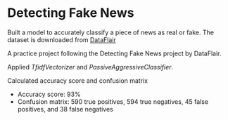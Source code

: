 # Detecting Fake News

Built a model to accurately classify a piece of news as real or fake. The dataset is downloaded from [DataFlair](https://drive.google.com/file/d/1er9NJTLUA3qnRuyhfzuN0XUsoIC4a-_q/view)

A practice project following the Detecting Fake News project by DataFlair.

Applied *TfidfVectorizer* and *PassiveAggressiveClassifier*.

Calculated accuracy score and confusion matrix
- Accuracy score: 93%
- Confusion matrix: 590 true positives, 594 true negatives, 45 false positives, and 38 false negatives
